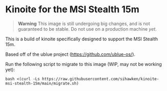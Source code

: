 # Kinoite for the MSI Stealth 15m

> **Warning**
> This image is still undergoing big changes, and is not guaranteed to be stable. Do not use on a production machine _yet_.

This is a build of kinoite specifically designed to support the MSI Stealth 15m.

Based off of the ublue project (https://github.com/ublue-os/).

Run the following script to migrate to this image (WIP, may not be working yet):

```
bash <(curl -Ls https://raw.githubusercontent.com/sihawken/kinoite-msi-stealth-15m/main/migrate.sh)
```
